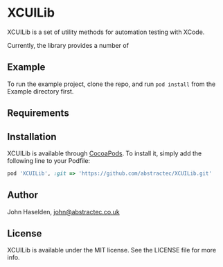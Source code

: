 # XCUILib

XCUILib is a set of utility methods for automation testing with XCode. 

Currently, the library provides a number of 
 
## Example

To run the example project, clone the repo, and run `pod install` from the Example directory first.

## Requirements

## Installation

XCUILib is available through [CocoaPods](https://cocoapods.org). To install
it, simply add the following line to your Podfile:

```ruby
pod 'XCUILib', :git => 'https://github.com/abstractec/XCUILib.git'
```

## Author

John Haselden, john@abstractec.co.uk

## License

XCUILib is available under the MIT license. See the LICENSE file for more info.
